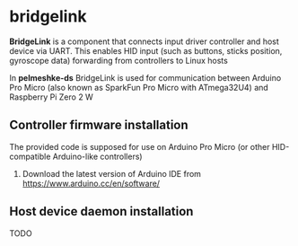 # bridgelink

**BridgeLink** is a component that connects input driver controller and host device via UART. This enables HID input (such as buttons, sticks position, gyroscope data) forwarding from controllers to Linux hosts

In **pelmeshke-ds** BridgeLink is used for communication between Arduino Pro Micro (also known as SparkFun Pro Micro with ATmega32U4) and Raspberry Pi Zero 2 W

## Controller firmware installation

The provided code is supposed for use on Arduino Pro Micro (or other HID-compatible Arduino-like controllers)

1. Download the latest version of Arduino IDE from https://www.arduino.cc/en/software/

## Host device daemon installation

TODO


